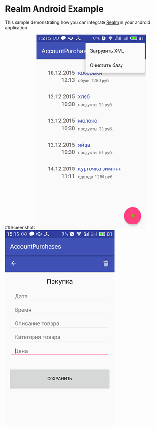 Realm Android Example
===================================

This sample demonstrating how you can integrate [Realm](https://realm.io/) in your android application. 

##Screenshots
![Image](https://github.com/vladv75/RealmExample/blob/master/device-2016-06-09-151511.png)
![Image](https://github.com/vladv75/RealmExample/blob/master/device-2016-06-09-151608.png)
